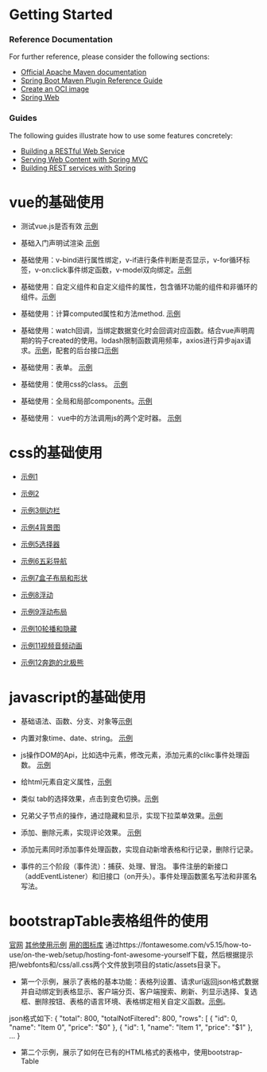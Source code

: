 # Getting Started

### Reference Documentation
For further reference, please consider the following sections:

* [Official Apache Maven documentation](https://maven.apache.org/guides/index.html)
* [Spring Boot Maven Plugin Reference Guide](https://docs.spring.io/spring-boot/docs/2.5.1/maven-plugin/reference/html/)
* [Create an OCI image](https://docs.spring.io/spring-boot/docs/2.5.1/maven-plugin/reference/html/#build-image)
* [Spring Web](https://docs.spring.io/spring-boot/docs/2.5.1/reference/htmlsingle/#boot-features-developing-web-applications)

### Guides
The following guides illustrate how to use some features concretely:

* [Building a RESTful Web Service](https://spring.io/guides/gs/rest-service/)
* [Serving Web Content with Spring MVC](https://spring.io/guides/gs/serving-web-content/)
* [Building REST services with Spring](https://spring.io/guides/tutorials/bookmarks/)

# vue的基础使用

* 测试vue.js是否有效 [示例](./src/main/resources/static/index.html)

* 基础入门声明试渲染 [示例](./src/main/resources/static/vueTest1.html)

* 基础使用：v-bind进行属性绑定，v-if进行条件判断是否显示，v-for循环标签，v-on:click事件绑定函数，v-model双向绑定。[示例](./src/main/resources/static/vueTest2.html)

* 基础使用：自定义组件和自定义组件的属性，包含循环功能的组件和非循环的组件。[示例](./src/main/resources/static/vueTest3.html)

* 基础使用：计算computed属性和方法method. [示例](./src/main/resources/static/vueTest4.html)

* 基础使用：watch回调，当绑定数据变化时会回调对应函数。结合vue声明周期的钩子created的使用。lodash限制函数调用频率，axios进行异步ajax请求。[示例](./src/main/resources/static/vueTest5.html)，配套的后台接口[示例](./src/main/java/com/studyspringcloud/controller/HelloController.java)

* 基础使用：表单。 [示例](./src/main/resources/static/vueTest6.html)

* 基础使用：使用css的class。  [示例](./src/main/resources/static/vueTestClass.html)

* 基础使用：全局和局部components。[示例](./src/main/resources/static/vueTestComponents.html)

* 基础使用： vue中的方法调用js的两个定时器。 [示例](./src/main/resources/static/vueTimer.html)

# css的基础使用

* [示例1](./src/main/resources/static/css/htmlStudy注册页面_1.html)

* [示例2](./src/main/resources/static/css/cssStudy页面案例_2.html)

* [示例3侧边栏](./src/main/resources/static/css/cssStudy侧边栏案例_3.html)

* [示例4背景图](./src/main/resources/static/css/cssStudy背景图_4.html)

* [示例5选择器](./src/main/resources/static/css/cssStudy_选择器5.html)

* [示例6五彩导航](./src/main/resources/static/css/cssHtml五彩导航_6.html)

* [示例7盒子布局和形状](./src/main/resources/static/css/cssHtml盒子布局和形状_7.html)

* [示例8浮动](./src/main/resources/static/css/cssHtml浮动_8.html)

* [示例9浮动布局](./src/main/resources/static/css/cssHtml浮动布局_9.html)

* [示例10轮播和隐藏](./src/main/resources/static/css/cssHtml轮播和隐藏_10.html)

* [示例11视频音频动画](./src/main/resources/static/css/cssHtml视频音频动画_11.html)

* [示例12奔跑的北极熊](./src/main/resources/static/css/12cssHtml奔跑的北极熊.html)

# javascript的基础使用

* 基础语法、函数、分支、对象等[示例](./src/main/resources/static/js/01demo.html)

* 内置对象time、date、string。 [示例](./src/main/resources/static/js/02内置对象.html)

* js操作DOM的Api，比如选中元素，修改元素，添加元素的clikc事件处理函数。 [示例](./src/main/resources/static/js/03webApi.html)

* 给html元素自定义属性，[示例](./src/main/resources/static/js/04自定义属性.html)

* 类似 tab的选择效果，点击到变色切换。[示例](./src/main/resources/static/js/05tab示例.html)

* 兄弟父子节点的操作，通过隐藏和显示，实现下拉菜单效果。[示例](./src/main/resources/static/js/06下拉菜单节点操作.html)

* 添加、删除元素，实现评论效果。 [示例](./src/main/resources/static/js/07评论添加节点.html)

* 添加元素同时添加事件处理函数，实现自动新增表格和行记录，删除行记录。

* 事件的三个阶段（事件流）：捕获、处理、冒泡。 事件注册的新接口（addEventListener）和旧接口（on开头）。事件处理函数匿名写法和非匿名写法。

# bootstrapTable表格组件的使用

[官网](https://examples.bootstrap-table.com/#welcome.html#view-source)
[其他使用示例](https://www.itxst.com/Bootstrap-Table/QuickStart.html)
[用的图标库](https://fontawesome.com/v5.15/icons?d=gallery&p=2)
通过https://fontawesome.com/v5.15/how-to-use/on-the-web/setup/hosting-font-awesome-yourself下载，然后根据提示把/webfonts和/css/all.css两个文件放到项目的static/assets目录下。

* 第一个示例，展示了表格的基本功能：表格列设置、请求url返回json格式数据并自动绑定到表格显示、客户端分页、客户端搜索、刷新、列显示选择、复选框、删除按钮、表格的语言环境、表格绑定相关自定义函数。[示例](src\main\resources\static\boostrapTable\demo1.html)。

json格式如下:
{
  "total": 800,
  "totalNotFiltered": 800,
  "rows": [
    {
      "id": 0,
      "name": "Item 0",
      "price": "$0"
    },
    {
      "id": 1,
      "name": "Item 1",
      "price": "$1"
    },
    ...
}
    

* 第二个示例，展示了如何在已有的HTML格式的表格中，使用bootstrap-Table


